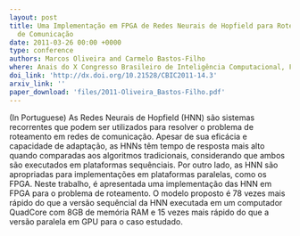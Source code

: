 ```yaml
---
layout: post
title: Uma Implementação em FPGA de Redes Neurais de Hopfield para Roteamento em Redes
  de Comunicação
date: 2011-03-26 00:00 +0000
type: conference
authors: Marcos Oliveira and Carmelo Bastos-Filho
where: Anais do X Congresso Brasileiro de Inteligência Computacional, Fortaleza, Brazil. 2011
doi_link: 'http://dx.doi.org/10.21528/CBIC2011-14.3'
arxiv_link: ''
paper_download: 'files/2011-Oliveira_Bastos-Filho.pdf'
---
```

(In Portuguese) As Redes Neurais de Hopfield (HNN) são sistemas recorrentes que podem ser utilizados para resolver o problema de roteamento em redes de comunicação. Apesar de sua eficácia e capacidade de adaptação, as HNNs têm tempo de resposta mais alto quando comparadas aos algoritmos tradicionais, considerando que ambos são executados em plataformas sequênciais. Por outro lado, as HNN são apropriadas para implementações em plataformas paralelas, como os FPGA. Neste trabalho, é apresentada uma implementação das HNN em FPGA para o problema de roteamento. O modelo proposto é 78 vezes mais rápido do que a versão sequêncial da HNN executada em um computador QuadCore com 8GB de memória RAM e 15 vezes mais rápido do que a versão paralela em GPU para o caso estudado.
